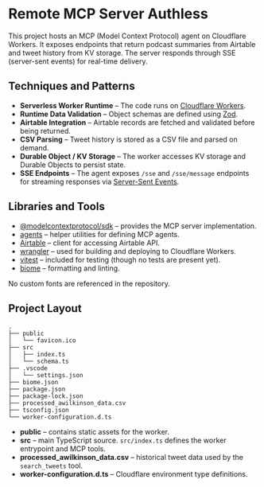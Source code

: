 # Remote MCP Server Authless

This project hosts an MCP (Model Context Protocol) agent on Cloudflare Workers. It exposes endpoints that return podcast summaries from Airtable and tweet history from KV storage. The server responds through SSE (server-sent events) for real-time delivery.

## Techniques and Patterns

- **Serverless Worker Runtime** – The code runs on [Cloudflare Workers](https://developers.cloudflare.com/workers/).
- **Runtime Data Validation** – Object schemas are defined using [Zod](https://github.com/colinhacks/zod).
- **Airtable Integration** – Airtable records are fetched and validated before being returned.
- **CSV Parsing** – Tweet history is stored as a CSV file and parsed on demand.
- **Durable Object / KV Storage** – The worker accesses KV storage and Durable Objects to persist state.
- **SSE Endpoints** – The agent exposes `/sse` and `/sse/message` endpoints for streaming responses via [Server-Sent Events](https://developer.mozilla.org/docs/Web/API/Server-sent_events).

## Libraries and Tools

- [@modelcontextprotocol/sdk](https://www.npmjs.com/package/@modelcontextprotocol/sdk) – provides the MCP server implementation.
- [agents](https://www.npmjs.com/package/agents) – helper utilities for defining MCP agents.
- [Airtable](https://www.npmjs.com/package/airtable) – client for accessing Airtable API.
- [wrangler](https://www.npmjs.com/package/wrangler) – used for building and deploying to Cloudflare Workers.
- [vitest](https://vitest.dev/) – included for testing (though no tests are present yet).
- [biome](https://biomejs.dev/) – formatting and linting.

No custom fonts are referenced in the repository.

## Project Layout

```text
.
├── public
│   └── favicon.ico
├── src
│   ├── index.ts
│   └── schema.ts
├── .vscode
│   └── settings.json
├── biome.json
├── package.json
├── package-lock.json
├── processed_awilkinson_data.csv
├── tsconfig.json
└── worker-configuration.d.ts
```

- **public** – contains static assets for the worker.
- **src** – main TypeScript source. `src/index.ts` defines the worker entrypoint and MCP tools.
- **processed_awilkinson_data.csv** – historical tweet data used by the `search_tweets` tool.
- **worker-configuration.d.ts** – Cloudflare environment type definitions.


